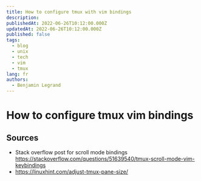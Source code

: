 ```yaml
---
title: How to configure tmux with vim bindings
description: 
publishedAt: 2022-06-26T10:12:00.000Z
updatedAt: 2022-06-26T10:12:00.000Z
published: false
tags:
  - blog
  - unix
  - tech
  - vim
  - tmux
lang: fr
authors:
  - Benjamin Legrand
---
```


# How to configure tmux vim bindings



## Sources

- Stack overflow post for scroll mode bindings <https://stackoverflow.com/questions/51639540/tmux-scroll-mode-vim-keybindings> 
- https://linuxhint.com/adjust-tmux-pane-size/
